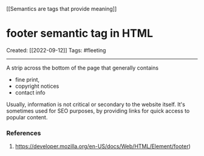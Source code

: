 [[Semantics are tags that provide meaning]]

# footer semantic tag in HTML
Created:  [[2022-09-12]]
Tags: #fleeting 

---
A strip across the bottom of the page that generally contains 
- fine print, 
- copyright notices 
- contact info

Usually, information is not critical or secondary to the website itself.
It's sometimes used for SEO purposes, by providing links for quick access to popular content.













### References
1. https://developer.mozilla.org/en-US/docs/Web/HTML/Element/footer)